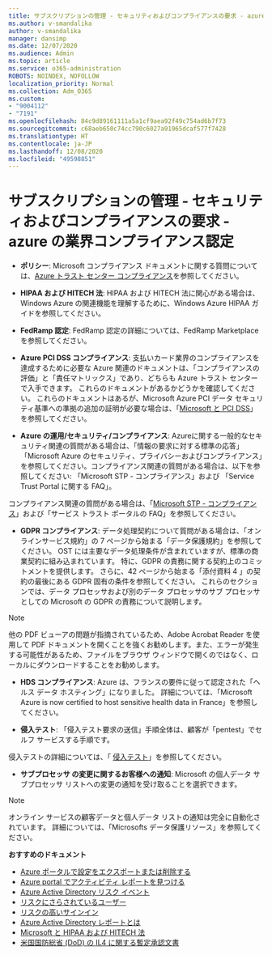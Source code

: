 ```yaml
---
title: サブスクリプションの管理 - セキュリティおよびコンプライアンスの要求 - azure の業界コンプライアンス認定
ms.author: v-smandalika
author: v-smandalika
manager: dansimp
ms.date: 12/07/2020
ms.audience: Admin
ms.topic: article
ms.service: o365-administration
ROBOTS: NOINDEX, NOFOLLOW
localization_priority: Normal
ms.collection: Adm_O365
ms.custom:
- "9004112"
- "7191"
ms.openlocfilehash: 84c9d89161111a5a1cf9aea92f49c754ad6b7f73
ms.sourcegitcommit: c68aeb650c74cc790c6027a91965dcaf577f7428
ms.translationtype: HT
ms.contentlocale: ja-JP
ms.lasthandoff: 12/08/2020
ms.locfileid: "49598851"
---
```

# <a name="subscription-management---security-and-compliance-requests---azure-industry-compliance-accreditation"></a>サブスクリプションの管理 - セキュリティおよびコンプライアンスの要求 - azure の業界コンプライアンス認定

- **ポリシー**: Microsoft コンプライアンス ドキュメントに関する質問については、[Azure トラスト センター コンプライアンス](https://docs.microsoft.com/compliance/regulatory/offering-SOC)を参照してください。

- **HIPAA および HITECH 法**: HIPAA および HITECH 法に関心がある場合は、Windows Azure の関連機能を理解するために、Windows Azure HIPAA ガイドを参照してください。

- **FedRamp 認定**: FedRamp 認定の詳細については、FedRamp Marketplace を参照してください。

- **Azure PCI DSS コンプライアンス**: 支払いカード業界のコンプライアンスを達成するために必要な Azure 関連のドキュメントは、「コンプライアンスの評価」と「責任マトリックス」であり、どちらも Azure トラスト センターで入手できます。 これらのドキュメントがあるかどうかを確認してください。 これらのドキュメントはあるが、Microsoft Azure PCI データ セキュリティ基準への準拠の追加の証明が必要な場合は、「[Microsoft と PCI DSS](https://docs.microsoft.com/compliance/regulatory/offering-PCI-DSS)」を参照してください。

- **Azure の運用/セキュリティ/コンプライアンス**: Azureに関する一般的なセキュリティ関連の質問がある場合は、「情報の要求に対する標準の応答」「Microsoft Azure のセキュリティ、プライバシーおよびコンプライアンス」を参照してください。コンプライアンス関連の質問がある場合は、以下を参照してください: 「Microsoft STP - コンプライアンス」および 「Service Trust Portal に関する FAQ」。

コンプライアンス関連の質問がある場合は、「[Microsoft STP - コンプライアンス](https://www.microsoft.com/trust-center/compliance/compliance-overview)」および「サービス トラスト ポータルの FAQ」を参照してください。

- **GDPR コンプライアンス**: データ処理契約について質問がある場合は、「オンラインサービス規約」の 7 ページから始まる「データ保護規約」を参照してください。 OST には主要なデータ処理条件が含まれていますが、標準の商業契約に組み込まれています。 特に、GDPR の責務に関する契約上のコミットメントを提供します。 さらに、42 ページから始まる「添付資料 4 」の契約の最後にある GDPR 固有の条件を参照してください。 これらのセクションでは、データ プロセッサおよび別のデータ プロセッサのサブ プロセッサとしての Microsoft の GDPR の責務について説明します。

> [!NOTE]
> 他の PDF ビューアの問題が指摘されているため、Adobe Acrobat Reader を使用して PDF ドキュメントを開くことを強くお勧めします。また、エラーが発生する可能性があるため、ファイルをブラウザ ウィンドウで開くのではなく、ローカルにダウンロードすることをお勧めします。

- **HDS コンプライアンス**: Azure は、フランスの要件に従って認定された「ヘルス データ ホスティング」になりました。 詳細については、「Microsoft Azure is now certified to host sensitive health data in France」を参照してください。

- **侵入テスト**: 「侵入テスト要求の送信」手順全体は、顧客が「pentest」でセルフ サービスする手順です。

侵入テストの詳細については、「 [侵入テスト](https://docs.microsoft.com/azure/security/fundamentals/pen-testing)」を参照してください。

- **サブプロセッサ の変更に関するお客様への通知**: Microsoft の個人データ サブプロセッサ リストへの変更の通知を受け取ることを選択できます。

> [!NOTE]
> オンライン サービスの顧客データと個人データ リストの通知は完全に自動化されています。 詳細については、「Microsofts データ保護リソース」を参照してください。

**おすすめのドキュメント**

- [Azure ポータルで設定をエクスポートまたは削除する](https://docs.microsoft.com/azure/azure-portal/set-preferences)
- [Azure portal でアクティビティ レポートを見つける](https://docs.microsoft.com/azure/active-directory/reports-monitoring/howto-find-activity-reports)
- [Azure Active Directory リスク イベント](https://docs.microsoft.com/azure/active-directory/identity-protection/overview-identity-protection)
- [リスクにさらされているユーザー](https://docs.microsoft.com/azure/active-directory/identity-protection/overview-identity-protection)
- [リスクの高いサインイン](https://docs.microsoft.com/azure/active-directory/identity-protection/overview-identity-protection)
- [Azure Active Directory レポートとは](https://docs.microsoft.com/azure/active-directory/reports-monitoring/overview-reports)
- [Microsoft と HIPAA および HITECH 法](https://docs.microsoft.com/compliance/regulatory/offering-hipaa-hitech)
- [米国国防総省 (DoD) の IL4 に関する暫定承認文書](https://docs.microsoft.com/compliance/regulatory/offering-DoD-DISA-L2-L4-L5)













